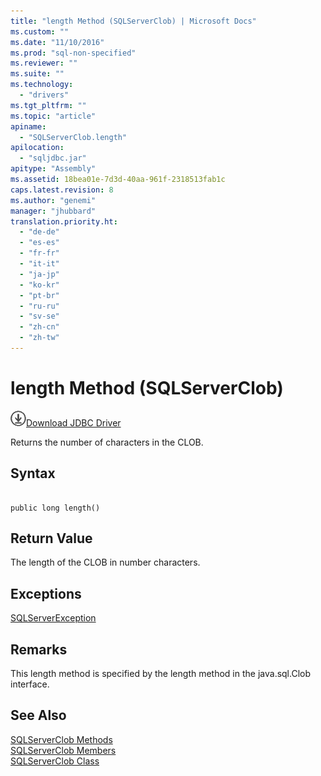 ```yaml
---
title: "length Method (SQLServerClob) | Microsoft Docs"
ms.custom: ""
ms.date: "11/10/2016"
ms.prod: "sql-non-specified"
ms.reviewer: ""
ms.suite: ""
ms.technology: 
  - "drivers"
ms.tgt_pltfrm: ""
ms.topic: "article"
apiname: 
  - "SQLServerClob.length"
apilocation: 
  - "sqljdbc.jar"
apitype: "Assembly"
ms.assetid: 18bea01e-7d3d-40aa-961f-2318513fab1c
caps.latest.revision: 8
ms.author: "genemi"
manager: "jhubbard"
translation.priority.ht: 
  - "de-de"
  - "es-es"
  - "fr-fr"
  - "it-it"
  - "ja-jp"
  - "ko-kr"
  - "pt-br"
  - "ru-ru"
  - "sv-se"
  - "zh-cn"
  - "zh-tw"
---
```

# length Method (SQLServerClob)
![Download](../../../ssdt/media/download.png)[Download JDBC Driver](http://go.microsoft.com/fwlink/?LinkId=245496)

  Returns the number of characters in the CLOB.  
  
## Syntax  
  
```  
  
public long length()  
```  
  
## Return Value  
 The length of the CLOB in number characters.  
  
## Exceptions  
 [SQLServerException](../../../connect/jdbc/reference/sqlserverexception-class.md)  
  
## Remarks  
 This length method is specified by the length method in the java.sql.Clob interface.  
  
## See Also  
 [SQLServerClob Methods](../../../connect/jdbc/reference/sqlserverclob-methods.md)   
 [SQLServerClob Members](../../../connect/jdbc/reference/sqlserverclob-members.md)   
 [SQLServerClob Class](../../../connect/jdbc/reference/sqlserverclob-class.md)  
  
  